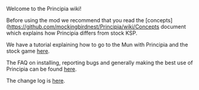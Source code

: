 Welcome to the Principia wiki!

Before using the mod we recommend that you read the [concepts](https://github.com/mockingbirdnest/Principia/wiki/Concepts document which explains how Principia differs from stock KSP.

We have a tutorial explaining how to go to the Mun with Principia and the stock game [here](https://github.com/mockingbirdnest/Principia/wiki/A-guide-to-going-to-the-Mun-with-Principia).

The FAQ on installing, reporting bugs and generally making the best use of Principia can be found [here](https://github.com/mockingbirdnest/Principia/wiki/Installing,-reporting-bugs,-and-frequently-asked-questions).

The change log is [here](https://github.com/mockingbirdnest/Principia/wiki/Change-Log).

